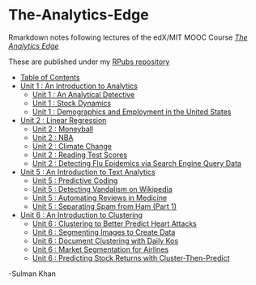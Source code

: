 # The-Analytics-Edge

Rmarkdown notes following lectures of the edX/MIT MOOC Course 
[_The Analytics Edge_](https://www.edx.org/course/analytics-edge-mitx-15-071x-0)

These are published under my [RPubs repository](http://rpubs.com/SulmanKhan)

* [Table of Contents](http://rpubs.com/SulmanKhan/432517) 
* [Unit 1 : An Introduction to Analytics](http://rpubs.com/SulmanKhan/436166)
    * [Unit 1 : An Analytical Detective](http://rpubs.com/SulmanKhan/436170)
    * [Unit 1 : Stock Dynamics](http://rpubs.com/SulmanKhan/436172)
    * [Unit 1 : Demographics and Employment in the United States](http://rpubs.com/SulmanKhan/436171)
* [Unit 2 : Linear Regression](http://rpubs.com/SulmanKhan/434192)
    * [Unit 2 : Moneyball](http://rpubs.com/SulmanKhan/435355)
    * [Unit 2 : NBA](http://rpubs.com/SulmanKhan/435359)
    * [Unit 2 : Climate Change](http://rpubs.com/SulmanKhan/435377)
    * [Unit 2 : Reading Test Scores](http://rpubs.com/SulmanKhan/435391)
    * [Unit 2 : Detecting Flu Epidemics via Search Engine Query Data](http://rpubs.com/SulmanKhan/435576)
* [Unit 5 : An Introduction to Text Analytics](http://rpubs.com/SulmanKhan/433432)
    * [Unit 5 : Predictive Coding](http://rpubs.com/SulmanKhan/433456)
    * [Unit 5 : Detecting Vandalism on Wikipedia](http://rpubs.com/SulmanKhan/433730)
    * [Unit 5 : Automating Reviews in Medicine](http://rpubs.com/SulmanKhan/433749)
    * [Unit 5 : Separating Spam from Ham (Part 1)](http://rpubs.com/SulmanKhan/433781)
* [Unit 6 : An Introduction to Clustering](http://rpubs.com/SulmanKhan/435602)
    * [Unit 6 : Clustering to Better Predict Heart Attacks](http://rpubs.com/SulmanKhan/435656)
    * [Unit 6 : Segmenting Images to Create Data](http://rpubs.com/SulmanKhan/435665)
    * [Unit 6 : Document Clustering with Daily Kos](http://rpubs.com/SulmanKhan/435944)
    * [Unit 6 : Market Segmentation for Airlines](http://rpubs.com/SulmanKhan/435961)
    * [Unit 6 : Predicting Stock Returns with Cluster-Then-Predict](http://rpubs.com/SulmanKhan/435978)



  
-Sulman Khan

